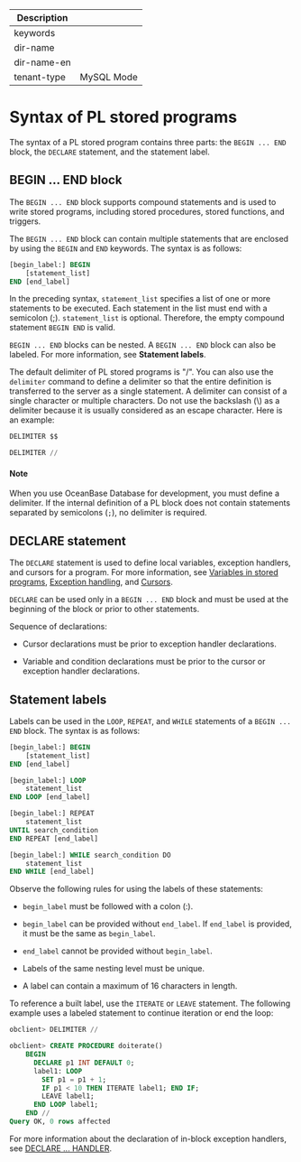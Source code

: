 | Description   |                 |
|---------------|-----------------|
| keywords      |                 |
| dir-name      |                 |
| dir-name-en   |                 |
| tenant-type   | MySQL Mode      |

# Syntax of PL stored programs


The syntax of a PL stored program contains three parts: the `BEGIN ... END` block, the `DECLARE` statement, and the statement label.

## BEGIN ... END block

The `BEGIN ... END` block supports compound statements and is used to write stored programs, including stored procedures, stored functions, and triggers.

The `BEGIN ... END` block can contain multiple statements that are enclosed by using the `BEGIN` and `END` keywords. The syntax is as follows:

```sql
[begin_label:] BEGIN
    [statement_list]
END [end_label]
```

In the preceding syntax, `statement_list` specifies a list of one or more statements to be executed. Each statement in the list must end with a semicolon (;). `statement_list` is optional. Therefore, the empty compound statement `BEGIN END` is valid.

`BEGIN ... END` blocks can be nested. A `BEGIN ... END` block can also be labeled. For more information, see **Statement labels**.

The default delimiter of PL stored programs is "/". You can also use the `delimiter` command to define a delimiter so that the entire definition is transferred to the server as a single statement. A delimiter can consist of a single character or multiple characters. Do not use the backslash (\\) as a delimiter because it is usually considered as an escape character. Here is an example:

```sql
DELIMITER $$

DELIMITER //
```


  <main id="notice" type='explain'>
    <h4>Note</h4>
    <p>When you use OceanBase Database for development, you must define a delimiter. If the internal definition of a PL block does not contain statements separated by semicolons (<code>;</code>), no delimiter is required. </p>
  </main>

## DECLARE statement

The `DECLARE` statement is used to define local variables, exception handlers, and cursors for a program. For more information, see [Variables in stored programs](200.storage-object-mysql/200.variables-in-stored-programs-mysql.md), [Exception handling](900.pl-exception-handling-statement-mysql/100.exception-handling-statement-mysql.md), and [Cursors](300.cursor-mysql/100.overview-of-cursors-mysql.md).

`DECLARE` can be used only in a `BEGIN ... END` block and must be used at the beginning of the block or prior to other statements.

Sequence of declarations:

* Cursor declarations must be prior to exception handler declarations.

* Variable and condition declarations must be prior to the cursor or exception handler declarations.



## Statement labels

Labels can be used in the `LOOP`, `REPEAT`, and `WHILE` statements of a `BEGIN ... END` block. The syntax is as follows:

```sql
[begin_label:] BEGIN
    [statement_list]
END [end_label]

[begin_label:] LOOP
    statement_list
END LOOP [end_label]

[begin_label:] REPEAT
    statement_list
UNTIL search_condition
END REPEAT [end_label]

[begin_label:] WHILE search_condition DO
    statement_list
END WHILE [end_label]
```

Observe the following rules for using the labels of these statements:

* `begin_label` must be followed with a colon (:).

* `begin_label` can be provided without `end_label`. If `end_label` is provided, it must be the same as `begin_label`.

* `end_label` cannot be provided without `begin_label`.

* Labels of the same nesting level must be unique.

* A label can contain a maximum of 16 characters in length.


To reference a built label, use the `ITERATE` or `LEAVE` statement. The following example uses a labeled statement to continue iteration or end the loop:

```sql
obclient> DELIMITER //

obclient> CREATE PROCEDURE doiterate()
    BEGIN
      DECLARE p1 INT DEFAULT 0;
      label1: LOOP
        SET p1 = p1 + 1;
        IF p1 < 10 THEN ITERATE label1; END IF;
        LEAVE label1;
      END LOOP label1;
    END //
Query OK, 0 rows affected
```

For more information about the declaration of in-block exception handlers, see [DECLARE ... HANDLER](900.pl-exception-handling-statement-mysql/300.declare-handler-mysql.md).
